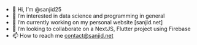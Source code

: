 - 👋 Hi, I’m @sanjid25
- 👀 I’m interested in data science and programming in general
- 🌱 I’m currently working on my personal website [sanjid.net]
- 💞️ I’m looking to collaborate on a NextJS, Flutter project using Firebase
- 📫 How to reach me contact@sanjid.net

<!---
sanjid25/sanjid25 is a ✨ special ✨ repository because its `README.md` (this file) appears on your GitHub profile.
You can click the Preview link to take a look at your changes.
--->
